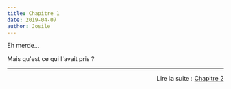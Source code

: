 ```yaml
---
title: Chapitre 1
date: 2019-04-07
author: Josile
---
```


Eh merde...

Mais qu'est ce qui l'avait pris ?



------------------------------------------------------------------------------

<div style="text-align: right"> Lire la suite : <a href="{{site.baseurl}}{% post_url 2019-04-07-Chapitre1 %}">Chapitre 2</a> </div>
